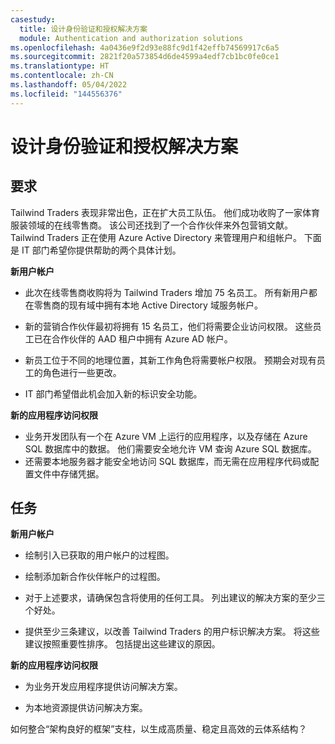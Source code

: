 ```yaml
---
casestudy:
  title: 设计身份验证和授权解决方案
  module: Authentication and authorization solutions
ms.openlocfilehash: 4a0436e9f2d93e88fc9d1f42effb74569917c6a5
ms.sourcegitcommit: 2821f20a573854d6de4599a4edf7cb1bc0fe0ce1
ms.translationtype: HT
ms.contentlocale: zh-CN
ms.lasthandoff: 05/04/2022
ms.locfileid: "144556376"
---
```

# <a name="design-authentication-and-authorization-solutions"></a>设计身份验证和授权解决方案

## <a name="requirements"></a>要求

Tailwind Traders 表现非常出色，正在扩大员工队伍。 他们成功收购了一家体育服装领域的在线零售商。 该公司还找到了一个合作伙伴来外包营销文献。 Tailwind Traders 正在使用 Azure Active Directory 来管理用户和组帐户。 下面是 IT 部门希望你提供帮助的两个具体计划。 

**新用户帐户**

  * 此次在线零售商收购将为 Tailwind Traders 增加 75 名员工。 所有新用户都在零售商的现有域中拥有本地 Active Directory 域服务帐户。

  * 新的营销合作伙伴最初将拥有 15 名员工，他们将需要企业访问权限。 这些员工已在合作伙伴的 AAD 租户中拥有 Azure AD 帐户。 

  * 新员工位于不同的地理位置，其新工作角色将需要帐户权限。 预期会对现有员工的角色进行一些更改。 

  * IT 部门希望借此机会加入新的标识安全功能。 

**新的应用程序访问权限**

  * 业务开发团队有一个在 Azure VM 上运行的应用程序，以及存储在 Azure SQL 数据库中的数据。 他们需要安全地允许 VM 查询 Azure SQL 数据库。 
  * 还需要本地服务器才能安全地访问 SQL 数据库，而无需在应用程序代码或配置文件中存储凭据。

## <a name="tasks"></a>任务

**新用户帐户**

  * 绘制引入已获取的用户帐户的过程图。

  * 绘制添加新合作伙伴帐户的过程图。 

  * 对于上述要求，请确保包含将使用的任何工具。 列出建议的解决方案的至少三个好处。 

* 提供至少三条建议，以改善 Tailwind Traders 的用户标识解决方案。 将这些建议按照重要性排序。 包括提出这些建议的原因。 

**新的应用程序访问权限**

  * 为业务开发应用程序提供访问解决方案。

  * 为本地资源提供访问解决方案。

如何整合“架构良好的框架”支柱，以生成高质量、稳定且高效的云体系结构？
